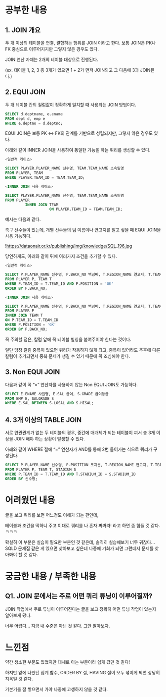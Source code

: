 # 공부한 내용


## 1. JOIN 개요

두 개 이상의 테이블을 연결, 결합하는 행위를 JOIN 이라고 한다. 보통 JOIN은 PK나 FK 중심으로 이루어지지만 그렇지 않은 경우도 있다.

JOIN 연산 자체는 2개의 테이블 대상으로 진행된다.

(ex. 테이블 1, 2, 3 총 3개가 있으면 1 + 2가 먼저 JOIN되고 그 다음에 3과 JOIN된다.)

## 2. EQUI JOIN

두 개 테이블 간의 컬럼값이 정확하게 일치할 때 사용되는 JOIN 방법이다.

```sql
SELECT d.deptname, e.ename
FROM dept d, emp e
WHERE e.deptno = d.deptno;
```

EQUI JOIN은 보통 PK ↔ FK의 관계를 기반으로 성립되지만, 그렇지 않은 경우도 있다.

아래와 같이 INNER JOIN을 사용하여 동일한 기능을 하는 쿼리를 생성할 수 있다.

```sql
<일반적 케이스>

SELECT PLAYER.PLAYER_NAME 선수명, TEAM.TEAM_NAME 소속팀명
FROM PLAYER, TEAM
WHERE PLAYER.TEAM_ID = TEAM.TEAM_ID;

<INNER JOIN 사용 케이스>

SELECT PLAYER.PLAYER_NAME 선수명, TEAM.TEAM_NAME 소속팀명
FROM PLAYER
         INNER JOIN TEAM
                    ON PLAYER.TEAM_ID = TEAM.TEAM_ID;
```

예시는 다음과 같다.

축구 선수들이 있는데, 개별 선수들의 팀 이름이나 연고지를 알고 싶을 때 EQUI JOIN을 사용 가능하다.

!https://dataonair.or.kr/publishing/img/knowledge/SQL_196.jpg

당연하게도, 아래와 같이 뒤에 여러가지 조건을 추가할 수 있다.

```sql
<일반적 케이스>

SELECT P.PLAYER_NAME 선수명, P.BACK_NO 백넘버, T.REGION_NAME 연고지, T.TEAM_NAME 팀명 
FROM PLAYER P, TEAM T 
WHERE P.TEAM_ID = T.TEAM_ID AND P.POSITION = 'GK' 
ORDER BY P.BACK_NO; 

<INNER JOIN 사용 케이스>

SELECT P.PLAYER_NAME 선수명, P.BACK_NO 백넘버, T.REGION_NAME 연고지, T.TEAM_NAME 팀명 
FROM PLAYER P 
INNER JOIN TEAM T 
ON P.TEAM_ID = T.TEAM_ID 
WHERE P.POSITION = 'GK' 
ORDER BY P.BACK_NO;
```

꼭 주의할 점은, 칼럼 앞에 꼭 테이블 별칭을 붙여주어야 한다는 것이다.

일단 당장 칼럼 중복이 있으면 쿼리가 작동하지 않게 되고, 중복이 없더라도 추후에 다른 칼럼이 추가되면서 중복 문제가 생길 수 있기 때문에 꼭 조심해야 한다.

## 3. Non EQUI JOIN

다음과 같이 꼭 “=” 연산자를 사용하지 않는 Non EQUI JOIN도 가능하다.

```sql
SELECT E.ENAME 사원명, E.SAL 급여, S.GRADE 급여등급 
FROM EMP E, SALGRADE S 
WHERE E.SAL BETWEEN S.LOSAL AND S.HISAL;
```

## 4. 3개 이상의 TABLE JOIN

서로 연관관계가 없는 두 테이블의 경우, 중간에 매개체가 되는 테이블이 껴서 총 3개 이상을 JOIN 해야 하는 상황이 발생할 수 있다.

아래와 같이 WHERE 절에 “=” 연산자가 AND를 통해 2번 들어가는 식으로 쿼리가 구성된다.

```sql
SELECT P.PLAYER_NAME 선수명, P.POSITION 포지션, T.REGION_NAME 연고지, T.TEAM_NAME 팀명, S.STADIUM_NAME 구장명 
FROM PLAYER P, TEAM T, STADIUM S 
WHERE P.TEAM_ID = T.TEAM_ID AND T.STADIUM_ID = S.STADIUM_ID 
ORDER BY 선수명; 
```

# 어려웠던 내용


글을 보고 쿼리를 보면 어느정도 이해가 되는 편인데,

테이블과 조건을 떡하니 주고 이대로 쿼리를 나 혼자 짜봐라! 라고 하면 좀 힘들 것 같다. ㅋㅋㅋ

확실히 이 부분은 실습이 필요한 부분인 것 같은데, 솔직히 실습해보기 너무 귀찮다… SQLD 문제집 같은 게 있으면 찾아보고 싶은데 나중에 기회가 되면 그런데서 문제를 찾아봐야 할 것 같다.

# 궁금한 내용 / 부족한 내용


## Q1. JOIN 문에서는 주로 어떤 쿼리 튜닝이 이루어질까?

JOIN 작업에서 주로 튜닝이 이루어진다는 글을 보고 정확히 어떤 튜닝 작업이 있는지 알아보게 됐다.

너무 어렵다… 지금 내 수준은 아닌 것 같다. 그만 알아보자.

# 느낀점


약간 생소한 부분도 있었지만 대체로 아는 부분이라 쉽게 갔던 것 같다!

하지만 앞에 나왔던 집계 함수, ORDER BY 절, HAVING 절이 모두 섞이게 되면 상당히 지옥일 것 같다.

기본기를 잘 쌓으면서 가야 나중에 고생하지 않을 것 같다.
